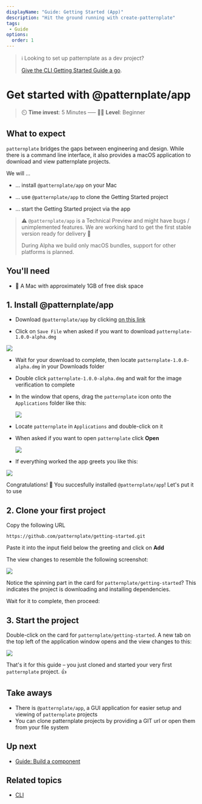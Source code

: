 ```yaml
---
displayName: "Guide: Getting Started (App)"
description: "Hit the ground running with create-patternplate"
tags: 
 - Guide
options:
  order: 1
---
```


> :information_source: Looking to set up patternplate as a dev project? 
>
> [Give the CLI Getting Started Guide a go](./doc/docs/guides/getting-started?guides-enabled=true).

# Get started with @patternplate/app

> :timer_clock: **Time invest**: 5 Minutes ––– :woman_student: **Level**: Beginner

## What to expect

`patternplate` bridges the gaps between engineering and design. While there is a command line interface, it also provides a macOS application to download and view patternplate projects.

We will …

* … install `@patternplate/app` on your Mac

* … use `@patternplate/app` to clone the Getting Started project

* … start the Getting Started project via the app

> :warning: `@patternplate/app` is a Technical Preview and might have bugs / unimplemented features. We are working hard to get the first stable version
ready for delivery :crossed_fingers: 
> 
> During Alpha we build only macOS bundles, support for other platforms is planned.

## You'll need

* :apple: A Mac with approximately 1GB of free disk space


## 1. Install @patternplate/app

* Download `@patternplate/app` by clicking [on this link](https://github.com/patternplate/app/releases/download/Alpha/patternplate-1.0.0-alpha.dmg)

* Click on `Save File` when asked if you want to download `patternplate-1.0.0-alpha.dmg`

![](https://patternplate.github.io/media/screenshots/save-file.png)

* Wait for your download to complete, then locate `patternplate-1.0.0-alpha.dmg` in your Downloads folder

* Double click `patternplate-1.0.0-alpha.dmg` and wait for the image verification to complete

* In the window that opens, drag the `patternplate` icon onto the `Applications` folder like this:

  ![](https://patternplate.github.io/media/screenshots/drag-on-application.gif)

* Locate `patternplate` in `Applications` and double-click on it

* When asked if you want to open `patternplate` click **Open**

  ![](https://patternplate.github.io/media/screenshots/open.png)

* If everything worked the app greets you like this:

 ![](https://patternplate.github.io/media/screenshots/greeting.png)


Congratulations! :tada: You succesfully installed `@patternplate/app`! Let's put it to use

## 2. Clone your first project

Copy the following URL 

```
https://github.com/patternplate/getting-started.git
```

Paste it into the input field below the greeting and click on **Add**

The view changes to resemble the following screenshot:

![](https://patternplate.github.io/media/screenshots/cloning.png)

Notice the spinning part in the card for `patternplate/getting-started`? 
This indicates the project is downloading and installing dependencies. 

Wait for it to complete, then proceed:

## 3. Start the project

Double-click on the card for `patternplate/getting-started`. 
A new tab on the top left of the application window opens and the view
changes to this:

![](https://patternplate.github.io/media/screenshots/getting-started.png)

That's it for this guide – you just cloned and started your very first `patternplate` project. :+1:

## Take aways

* There is `@patternplate/app`, a GUI application for easier setup and viewing of `patternplate` projects
* You can clone patternplate projects by providing a GIT url or open them from your file system

## Up next

* [Guide: Build a component](./doc/docs/guides/add-component?guides-enabled=true)

## Related topics

* [CLI](./doc/docs/reference/cli?reference-enabled=true)
